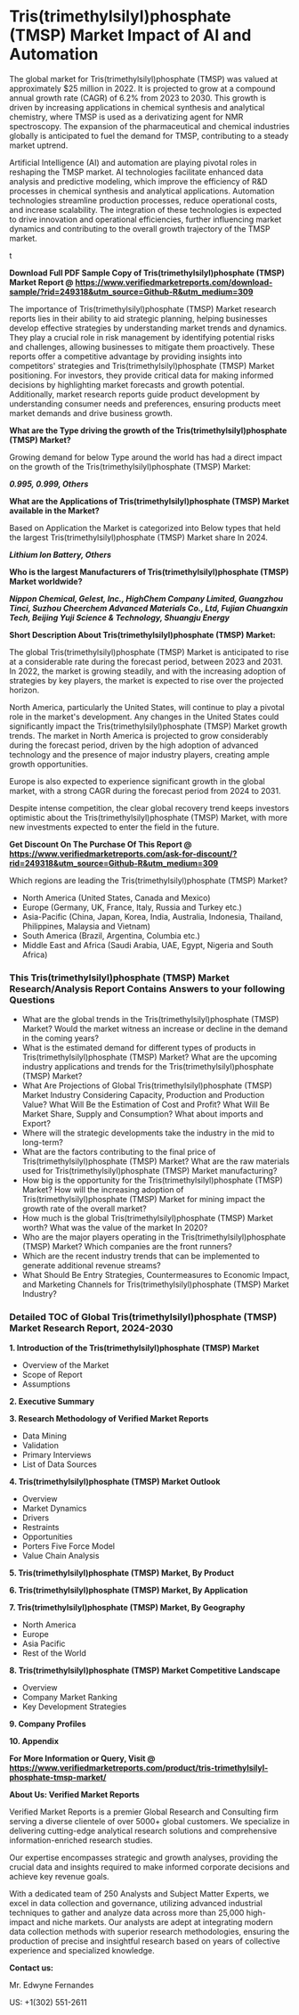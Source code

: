 <meta name="title" content="Global Tris(trimethylsilyl)phosphate (TMSP) Market Impact of AI and Automation"><meta name="description" content="The global market for Tris(trimethylsilyl)phosphate (TMSP) was valued at approximately $25 million in 2022. It is projected to grow at a compound annual growth rate (C"><meta name="title" content="Tris(trimethylsilyl)phosphate (TMSP) Market Size, Share, Scope, Trends, Growth, Opportunities, Analysis, Forecast"><h1>Tris(trimethylsilyl)phosphate (TMSP) Market Impact of AI and Automation</h1><p>The global market for Tris(trimethylsilyl)phosphate (TMSP) was valued at approximately $25 million in 2022. It is projected to grow at a compound annual growth rate (CAGR) of 6.2% from 2023 to 2030. This growth is driven by increasing applications in chemical synthesis and analytical chemistry, where TMSP is used as a derivatizing agent for NMR spectroscopy. The expansion of the pharmaceutical and chemical industries globally is anticipated to fuel the demand for TMSP, contributing to a steady market uptrend.</p><p>Artificial Intelligence (AI) and automation are playing pivotal roles in reshaping the TMSP market. AI technologies facilitate enhanced data analysis and predictive modeling, which improve the efficiency of R&D processes in chemical synthesis and analytical applications. Automation technologies streamline production processes, reduce operational costs, and increase scalability. The integration of these technologies is expected to drive innovation and operational efficiencies, further influencing market dynamics and contributing to the overall growth trajectory of the TMSP market.</p>t</p><p id="" class=""><strong>Download Full PDF Sample Copy of Tris(trimethylsilyl)phosphate (TMSP) Market Report @ <a href="https://www.verifiedmarketreports.com/download-sample/?rid=249318&utm_source=Github-R&utm_medium=309" target="_blank">https://www.verifiedmarketreports.com/download-sample/?rid=249318&utm_source=Github-R&utm_medium=309</a></strong></p><p>The importance of&nbsp;Tris(trimethylsilyl)phosphate (TMSP) Market research reports lies in their ability to aid strategic planning, helping businesses develop effective strategies by understanding market trends and dynamics. They play a crucial role in risk management by identifying potential risks and challenges, allowing businesses to mitigate them proactively. These reports offer a competitive advantage by providing insights into competitors' strategies and Tris(trimethylsilyl)phosphate (TMSP) Market positioning. For investors, they provide critical data for making informed decisions by highlighting market forecasts and growth potential. Additionally, market research reports guide product development by understanding consumer needs and preferences, ensuring products meet market demands and drive business growth.</p><p><strong>What are the&nbsp;Type driving the growth of the Tris(trimethylsilyl)phosphate (TMSP) Market?</strong></p><p id="" class="">Growing demand for below Type around the world has had a direct impact on the growth of the Tris(trimethylsilyl)phosphate (TMSP) Market:</p><em><strong>0.995, 0.999, Others</strong></em></p><strong>What are the&nbsp;Applications&nbsp;of Tris(trimethylsilyl)phosphate (TMSP) Market available in the Market?</strong></p><p id="" class="">Based on Application the Market is categorized into Below types that held the largest Tris(trimethylsilyl)phosphate (TMSP) Market share In 2024.</p><em><strong>Lithium Ion Battery, Others</strong></em></p><strong>Who is the largest Manufacturers of Tris(trimethylsilyl)phosphate (TMSP) Market worldwide?</strong></p><p><em><strong>Nippon Chemical, Gelest, Inc., HighChem Company Limited, Guangzhou Tinci, Suzhou Cheerchem Advanced Materials Co., Ltd, Fujian Chuangxin Tech, Beijing Yuji Science & Technology, Shuangju Energy</strong></em></p><p id="" class=""><strong>Short Description About Tris(trimethylsilyl)phosphate (TMSP) Market:</strong></p><p>The global Tris(trimethylsilyl)phosphate (TMSP) Market is anticipated to rise at a considerable rate during the forecast period, between 2023 and 2031. In 2022, the market is growing steadily, and with the increasing adoption of strategies by key players, the market is expected to rise over the projected horizon.</p><p>North America, particularly the United States, will continue to play a pivotal role in the market's development. Any changes in the United States could significantly impact the Tris(trimethylsilyl)phosphate (TMSP) Market growth trends. The market in North America is projected to grow considerably during the forecast period, driven by the high adoption of advanced technology and the presence of major industry players, creating ample growth opportunities.</p><p>Europe is also expected to experience significant growth in the global market, with a strong CAGR during the forecast period from 2024 to 2031.</p><p>Despite intense competition, the clear global recovery trend keeps investors optimistic about the Tris(trimethylsilyl)phosphate (TMSP) Market, with more new investments expected to enter the field in the future.</p><p id="" class=""><strong>Get Discount On The Purchase Of This Report @ <a href="https://www.verifiedmarketreports.com/ask-for-discount/?rid=249318&utm_source=Github-R&utm_medium=309" target="_blank">https://www.verifiedmarketreports.com/ask-for-discount/?rid=249318&utm_source=Github-R&utm_medium=309</a></strong></p>Which regions are leading the Tris(trimethylsilyl)phosphate (TMSP) Market?</p><ul><li>North America (United States, Canada and Mexico)</li><li>Europe (Germany, UK, France, Italy, Russia and Turkey etc.)</li><li>Asia-Pacific (China, Japan, Korea, India, Australia, Indonesia, Thailand, Philippines, Malaysia and Vietnam)</li><li>South America (Brazil, Argentina, Columbia etc.)</li><li>Middle East and Africa (Saudi Arabia, UAE, Egypt, Nigeria and South Africa)</li></ul><h3 id="" class="">This Tris(trimethylsilyl)phosphate (TMSP) Market Research/Analysis Report Contains Answers to your following Questions</h3><ul><li>What are the global trends in the Tris(trimethylsilyl)phosphate (TMSP) Market? Would the market witness an increase or decline in the demand in the coming years?</li><li>What is the estimated demand for different types of products in Tris(trimethylsilyl)phosphate (TMSP) Market? What are the upcoming industry applications and trends for the Tris(trimethylsilyl)phosphate (TMSP) Market?</li><li>What Are Projections of Global Tris(trimethylsilyl)phosphate (TMSP) Market Industry Considering Capacity, Production and Production Value? What Will Be the Estimation of Cost and Profit? What Will Be Market Share, Supply and Consumption? What about imports and Export?</li><li>Where will the strategic developments take the industry in the mid to long-term?</li><li>What are the factors contributing to the final price of Tris(trimethylsilyl)phosphate (TMSP) Market? What are the raw materials used for Tris(trimethylsilyl)phosphate (TMSP) Market manufacturing?</li><li>How big is the opportunity for the Tris(trimethylsilyl)phosphate (TMSP) Market? How will the increasing adoption of Tris(trimethylsilyl)phosphate (TMSP) Market for mining impact the growth rate of the overall market?</li><li>How much is the global Tris(trimethylsilyl)phosphate (TMSP) Market worth? What was the value of the market In 2020?</li><li>Who are the major players operating in the Tris(trimethylsilyl)phosphate (TMSP) Market? Which companies are the front runners?</li><li>Which are the recent industry trends that can be implemented to generate additional revenue streams?</li><li>What Should Be Entry Strategies, Countermeasures to Economic Impact, and Marketing Channels for Tris(trimethylsilyl)phosphate (TMSP) Market Industry?</li></ul><h3 id="" class="">Detailed TOC of Global Tris(trimethylsilyl)phosphate (TMSP) Market Research Report, 2024-2030</h3><p id="" class=""><strong>1. Introduction of the Tris(trimethylsilyl)phosphate (TMSP) Market</strong></p><ul><li>Overview of the Market</li><li>Scope of Report</li><li>Assumptions</li></ul><p id="" class=""><strong>2. Executive Summary</strong></p><p id="" class=""><strong>3. Research Methodology of Verified Market Reports</strong></p><ul><li>Data Mining</li><li>Validation</li><li>Primary Interviews</li><li>List of Data Sources</li></ul><p id="" class=""><strong>4. Tris(trimethylsilyl)phosphate (TMSP) Market Outlook</strong></p><ul><li>Overview</li><li>Market Dynamics</li><li>Drivers</li><li>Restraints</li><li>Opportunities</li><li>Porters Five Force Model</li><li>Value Chain Analysis</li></ul><p id="" class=""><strong>5. Tris(trimethylsilyl)phosphate (TMSP) Market, By Product</strong></p><p id="" class=""><strong>6. Tris(trimethylsilyl)phosphate (TMSP) Market, By Application</strong></p><p id="" class=""><strong>7. Tris(trimethylsilyl)phosphate (TMSP) Market, By Geography</strong></p><ul><li>North America</li><li>Europe</li><li>Asia Pacific</li><li>Rest of the World</li></ul><p id="" class=""><strong>8. Tris(trimethylsilyl)phosphate (TMSP) Market Competitive Landscape</strong></p><ul><li>Overview</li><li>Company Market Ranking</li><li>Key Development Strategies</li></ul><p id="" class=""><strong>9. Company Profiles</strong></p><p id="" class=""><strong>10. Appendix</strong></p><p id="" class=""><strong>For More Information or Query, Visit @ <a href="https://www.verifiedmarketreports.com/product/tris-trimethylsilyl-phosphate-tmsp-market/" target="_blank">https://www.verifiedmarketreports.com/product/tris-trimethylsilyl-phosphate-tmsp-market/</a></strong></p><p id="" class=""><strong>About Us: Verified Market Reports</strong></p><p id="" class="">Verified Market Reports is a premier Global Research and Consulting firm serving a diverse clientele of over 5000+ global customers. We specialize in delivering cutting-edge analytical research solutions and comprehensive information-enriched research studies.</p><p id="" class="">Our expertise encompasses strategic and growth analyses, providing the crucial data and insights required to make informed corporate decisions and achieve key revenue goals.</p><p id="" class="">With a dedicated team of 250 Analysts and Subject Matter Experts, we excel in data collection and governance, utilizing advanced industrial techniques to gather and analyze data across more than 25,000 high-impact and niche markets. Our analysts are adept at integrating modern data collection methods with superior research methodologies, ensuring the production of precise and insightful research based on years of collective experience and specialized knowledge.</p><p id="" class=""><strong>Contact us:</strong></p><p id="" class="">Mr. Edwyne Fernandes</p><p id="" class="">US: +1(302) 551-2611</p>